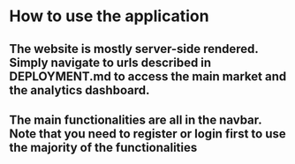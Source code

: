 # How to use the application
## The website is mostly server-side rendered. Simply navigate to urls described in DEPLOYMENT.md to access the main market and the analytics dashboard.
## The main functionalities are all in the navbar. Note that you need to register or login first to use the majority of the functionalities
